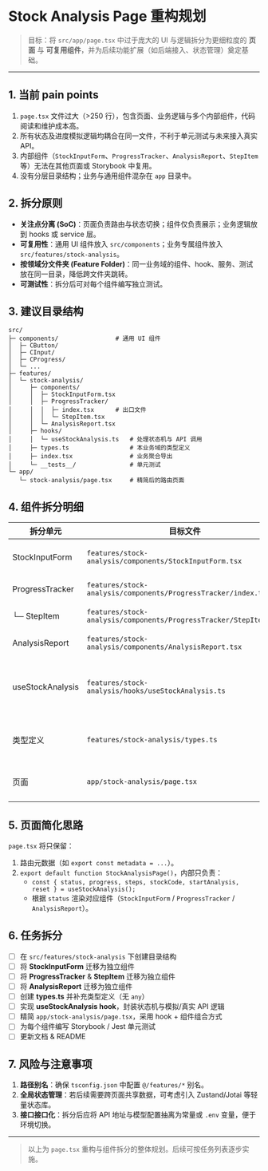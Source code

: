 # Stock Analysis Page 重构规划

> 目标：将 `src/app/page.tsx` 中过于庞大的 UI 与逻辑拆分为更细粒度的 **页面** 与 **可复用组件**，并为后续功能扩展（如后端接入、状态管理）奠定基础。

---

## 1. 当前 pain points

1. `page.tsx` 文件过大（>250 行），包含页面、业务逻辑与多个内部组件，代码阅读和维护成本高。
2. 所有状态及进度模拟逻辑均耦合在同一文件，不利于单元测试与未来接入真实 API。
3. 内部组件（`StockInputForm`、`ProgressTracker`、`AnalysisReport`、`StepItem` 等）无法在其他页面或 Storybook 中复用。
4. 没有分层目录结构；业务与通用组件混杂在 `app` 目录中。

## 2. 拆分原则

- **关注点分离 (SoC)**：页面负责路由与状态切换；组件仅负责展示；业务逻辑放到 hooks 或 service 层。
- **可复用性**：通用 UI 组件放入 `src/components`；业务专属组件放入 `src/features/stock-analysis`。
- **按领域分文件夹 (Feature Folder)**：同一业务域的组件、hook、服务、测试放在同一目录，降低跨文件夹跳转。
- **可测试性**：拆分后可对每个组件编写独立测试。

## 3. 建议目录结构

```text
src/
├─ components/                # 通用 UI 组件
│  ├─ CButton/
│  ├─ CInput/
│  ├─ CProgress/
│  └─ ...
├─ features/
│  └─ stock-analysis/
│     ├─ components/
│     │  ├─ StockInputForm.tsx
│     │  ├─ ProgressTracker/
│     │  │  ├─ index.tsx      # 出口文件
│     │  │  └─ StepItem.tsx
│     │  └─ AnalysisReport.tsx
│     ├─ hooks/
│     │  └─ useStockAnalysis.ts   # 处理状态机与 API 调用
│     ├─ types.ts                 # 本业务域的类型定义
│     ├─ index.tsx                # 业务聚合导出
│     └─ __tests__/               # 单元测试
└─ app/
   └─ stock-analysis/page.tsx     # 精简后的路由页面
```

## 4. 组件拆分明细

| 拆分单元         | 目标文件                                                          | 说明                                                       |
| ---------------- | ----------------------------------------------------------------- | ---------------------------------------------------------- |
| StockInputForm   | `features/stock-analysis/components/StockInputForm.tsx`           | 输入股票代码表单，内部仍可复用 `CInput` & `CButton`        |
| ProgressTracker  | `features/stock-analysis/components/ProgressTracker/index.tsx`    | 包含整体进度 & 步骤列表                                    |
| └─ StepItem      | `features/stock-analysis/components/ProgressTracker/StepItem.tsx` | 进度条内单个步骤项                                         |
| AnalysisReport   | `features/stock-analysis/components/AnalysisReport.tsx`           | 分析完成后的报告卡片                                       |
| useStockAnalysis | `features/stock-analysis/hooks/useStockAnalysis.ts`               | 管理 idle / processing / complete 状态、进度模拟、API 调用 |
| 类型定义         | `features/stock-analysis/types.ts`                                | `AnalysisStatus`、`Step`, `AnalysisReport` 等类型          |
| 页面             | `app/stock-analysis/page.tsx`                                     | 仅管理路由与渲染 `StockAnalysis` 业务组件                  |

## 5. 页面简化思路

`page.tsx` 将只保留：

1. 路由元数据（如 `export const metadata = ...`）。
2. `export default function StockAnalysisPage()`，内部只负责：
   - `const { status, progress, steps, stockCode, startAnalysis, reset } = useStockAnalysis();`
   - 根据 `status` 渲染对应组件（`StockInputForm` / `ProgressTracker` / `AnalysisReport`）。

## 6. 任务拆分

- [ ] 在 `src/features/stock-analysis` 下创建目录结构
- [ ] 将 **StockInputForm** 迁移为独立组件
- [ ] 将 **ProgressTracker** & **StepItem** 迁移为独立组件
- [ ] 将 **AnalysisReport** 迁移为独立组件
- [ ] 创建 **types.ts** 并补充类型定义（无 `any`）
- [ ] 实现 **useStockAnalysis hook**，封装状态机与模拟/真实 API 逻辑
- [ ] 精简 `app/stock-analysis/page.tsx`，采用 hook + 组件组合方式
- [ ] 为每个组件编写 Storybook / Jest 单元测试
- [ ] 更新文档 & README

## 7. 风险与注意事项

1. **路径别名**：确保 `tsconfig.json` 中配置 `@/features/*` 别名。
2. **全局状态管理**：若后续需要跨页面共享数据，可考虑引入 Zustand/Jotai 等轻量状态库。
3. **接口接口化**：拆分后应将 API 地址与模型配置抽离为常量或 `.env` 变量，便于环境切换。

---

> 以上为 `page.tsx` 重构与组件拆分的整体规划。后续可按任务列表逐步实施。
